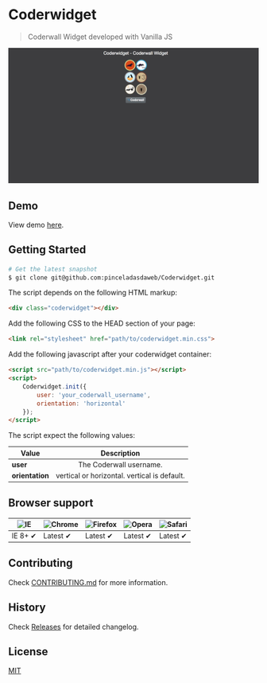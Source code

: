 # Coderwidget
> Coderwall Widget developed with Vanilla JS

![](screenshot.png)

## Demo
View demo [here](http://www.pinceladasdaweb.com.br/blog/uploads/coderwidget/).

## Getting Started

```bash
# Get the latest snapshot
$ git clone git@github.com:pinceladasdaweb/Coderwidget.git
```

The script depends on the following HTML markup:

```html
<div class="coderwidget"></div>
```

Add the following CSS to the HEAD section of your page:

```html
<link rel="stylesheet" href="path/to/coderwidget.min.css">
```

Add the following javascript after your coderwidget container:

```html
<script src="path/to/coderwidget.min.js"></script>
<script>
    Coderwidget.init({
        user: 'your_coderwall_username',
        orientation: 'horizontal'
    });
</script>
```

The script expect the following values:

| Value                              | Description                                                 |
| ---------------------------------- |:-----------------------------------------------------------:|
| **user**                           | The Coderwall username.                                     |
| **orientation**                    | vertical or horizontal. vertical is default.                |

## Browser support

![IE](https://cloud.githubusercontent.com/assets/398893/3528325/20373e76-078e-11e4-8e3a-1cb86cf506f0.png) | ![Chrome](https://cloud.githubusercontent.com/assets/398893/3528328/23bc7bc4-078e-11e4-8752-ba2809bf5cce.png) | ![Firefox](https://cloud.githubusercontent.com/assets/398893/3528329/26283ab0-078e-11e4-84d4-db2cf1009953.png) | ![Opera](https://cloud.githubusercontent.com/assets/398893/3528330/27ec9fa8-078e-11e4-95cb-709fd11dac16.png) | ![Safari](https://cloud.githubusercontent.com/assets/398893/3528331/29df8618-078e-11e4-8e3e-ed8ac738693f.png)
--- | --- | --- | --- | --- |
IE 8+ ✔ | Latest ✔ | Latest ✔ | Latest ✔ | Latest ✔ |

## Contributing

Check [CONTRIBUTING.md](CONTRIBUTING.md) for more information.

## History

Check [Releases](https://github.com/pinceladasdaweb/Coderwidget/releases) for detailed changelog.

## License

[MIT](LICENSE)